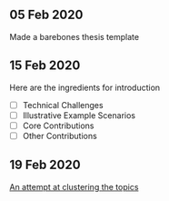
## 05 Feb 2020
Made a barebones thesis template

## 15 Feb 2020
Here are the ingredients for introduction
 - [ ] Technical Challenges
 - [ ] Illustrative Example Scenarios
 - [ ] Core Contributions
 - [ ] Other Contributions

## 19 Feb 2020

[An attempt at clustering the topics](http://tts.speech.cs.cmu.edu/rsk/phdthesis/images/thesis_001.png)
